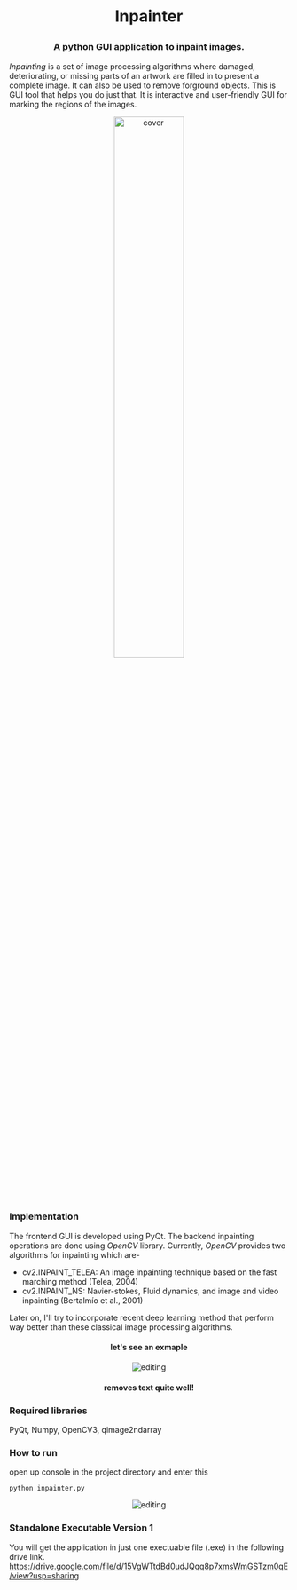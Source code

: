 <h1 align="center">
<p>Inpainter
</h1>
<h3 align="center">
<p>A python GUI application to inpaint images.
</h3>

*Inpainting* is a set of image processing algorithms where damaged, deteriorating, or missing parts of an artwork are filled in to present a complete image. It can also be used to 
remove forground objects. This is GUI tool that helps you do just that. It is interactive and user-friendly GUI for marking the regions of the images. 

<p align="center">
 <img alt="cover" src="https://github.com/Zedd1558/Image-Inpainter/blob/master/demo/cover.jpg" height="50%" width="50%">
</p>


### Implementation
The frontend GUI is developed using PyQt. The backend inpainting operations are done using *OpenCV* library. Currently, *OpenCV* provides two algorithms for inpainting which are-
* cv2.INPAINT_TELEA: An image inpainting technique based on the fast marching method (Telea, 2004)
* cv2.INPAINT_NS: Navier-stokes, Fluid dynamics, and image and video inpainting (Bertalmío et al., 2001)

Later on, I'll try to incorporate recent deep learning method that perform way better than these classical image processing algorithms.

<h4 align="center">
<p>let's see an exmaple
</h4>
<p align="center">
 <img alt="editing" src="https://github.com/Zedd1558/Image-Inpainter/blob/master/demo/editpage.jpg">
</p>
<h4 align="center">
<p>removes text quite well!
</h4>

### Required libraries
PyQt, Numpy, OpenCV3, qimage2ndarray
### How to run
open up console in the project directory and enter this 
```
python inpainter.py
```
<p align="center">
 <img alt="editing" src="https://github.com/Zedd1558/Image-Inpainter/blob/master/demo/inpaint_demo.gif">
</p>

### Standalone Executable Version 1
You will get the application in just one exectuable file (.exe) in the following drive link.
https://drive.google.com/file/d/15VgWTtdBd0udJQqq8p7xmsWmGSTzm0qE/view?usp=sharing
